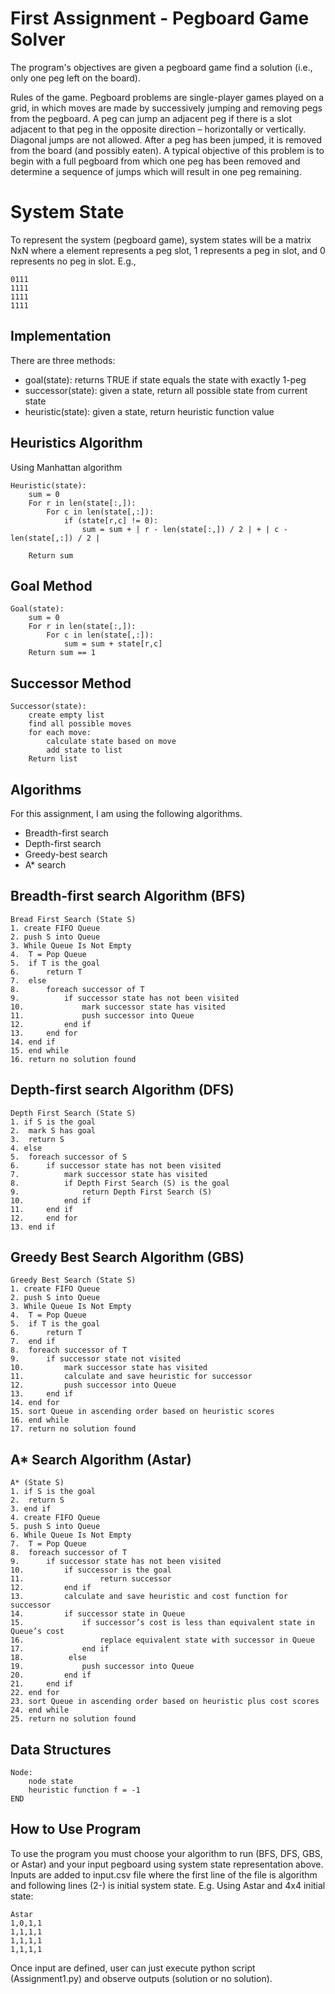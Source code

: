 # First Assignment - Pegboard Game Solver 
The program's objectives are given a pegboard game find a solution (i.e., only one peg left on the board). 

Rules of the game. Pegboard problems are single-player games played on a grid, in which moves are made by successively jumping and removing pegs from the pegboard. A peg can jump an adjacent peg if there is a slot adjacent to that peg in the opposite direction – horizontally or vertically. Diagonal jumps are not allowed. After a peg has been jumped, it is removed from the board (and possibly eaten). A typical objective of this problem is to begin with a full pegboard from which one peg has been removed and determine a sequence of jumps which will result in one peg remaining. 

# System State
To represent the system (pegboard game), system states will be a matrix NxN where a element represents a peg slot, 1 represents a peg in slot, and 0 represents no peg in slot. E.g., 
```
0111
1111
1111
1111
```

## Implementation
There are three methods: 
- goal(state): returns TRUE if state equals the state with exactly 1-peg
- successor(state): given a state, return all possible state from current state 
- heuristic(state): given a state, return heuristic function value

## Heuristics Algorithm
Using Manhattan algorithm
```
Heuristic(state):
    sum = 0
    For r in len(state[:,]):
        For c in len(state[,:]):
            if (state[r,c] != 0):
                sum = sum + | r - len(state[:,]) / 2 | + | c - len(state[,:]) / 2 |

    Return sum  
```

## Goal Method
```
Goal(state):
    sum = 0
    For r in len(state[:,]):
        For c in len(state[,:]):
            sum = sum + state[r,c] 
    Return sum == 1 
```
## Successor Method
```
Successor(state):
    create empty list 
    find all possible moves
    for each move:
        calculate state based on move
        add state to list
    Return list
```

## Algorithms
For this assignment, I am using the following algorithms. 
- Breadth-first search
- Depth-first search
- Greedy-best search
- A* search

## Breadth-first search Algorithm (BFS)
```
Bread First Search (State S)
1. create FIFO Queue
2. push S into Queue 
3. While Queue Is Not Empty
4. 	T = Pop Queue
5. 	if T is the goal
6.		return T
7.	else
8.		foreach successor of T
9.			if successor state has not been visited
10.				mark successor state has visited
11.				push successor into Queue
12.			end if
13.		end for
14.	end if
15. end while
16. return no solution found
```

## Depth-first search Algorithm (DFS)
```
Depth First Search (State S)
1. if S is the goal
2. 	mark S has goal
3.	return S
4. else
5. 	foreach successor of S 
6. 		if successor state has not been visited
7.			mark successor state has visited
8.			if Depth First Search (S) is the goal
9.				return Depth First Search (S)
10.			end if
11.		end if
12. 	end for
13. end if
```

## Greedy Best Search Algorithm (GBS)
```
Greedy Best Search (State S)
1. create FIFO Queue
2. push S into Queue
3. While Queue Is Not Empty
4. 	T = Pop Queue
5. 	if T is the goal
6.		return T
7.	end if
8.	foreach successor of T
9.		if successor state not visited
10.			mark successor state has visited
11.			calculate and save heuristic for successor
12.			push successor into Queue
13.		end if
14.	end for
15.	sort Queue in ascending order based on heuristic scores 
16. end while
17. return no solution found 	
```

## A* Search Algorithm (Astar)
```
A* (State S)
1. if S is the goal
2. 	return S
3. end if
4. create FIFO Queue
5. push S into Queue 
6. While Queue Is Not Empty
7. 	T = Pop Queue
8.	foreach successor of T
9.		if successor state has not been visited
10.			if successor is the goal
11. 				return successor
12.		 	end if
13.			calculate and save heuristic and cost function for successor
14.			if successor state in Queue
15.				if successor’s cost is less than equivalent state in Queue’s cost
16.					replace equivalent state with successor in Queue
17.				end if
18.			 else
19.				push successor into Queue
20.			end if
21.		end if
22.	end for
23.	sort Queue in ascending order based on heuristic plus cost scores
24. end while
25. return no solution found

```

## Data Structures
```
Node:
    node state   
    heuristic function f = -1
END
```

## How to Use Program
To use the program you must choose your algorithm to run (BFS, DFS, GBS, or Astar) and your input pegboard using system state representation above. Inputs are added to input.csv file where the first line of the file is algorithm and following lines (2-) is initial system state. E.g. Using Astar and 4x4 initial state:
```
Astar
1,0,1,1
1,1,1,1
1,1,1,1
1,1,1,1
```

Once input are defined, user can just execute python script (Assignment1.py) and observe outputs (solution or no solution).

